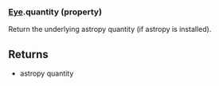 ### [Eye](Eye.md).quantity (property)




Return the underlying astropy quantity (if astropy is installed).

Returns
--------
* astropy quantity

